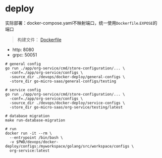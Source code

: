 # deploy

实际部署：docker-compose.yaml不映射端口，统一使用`Dockerfile`.`EXPOSE`的端口

> 构建文件： [Dockerfile](../docker-build/Dockerfile)

* http: 8080
* grpc: 50051

```shell
# general config
go run ./app/org-service/cmd/store-configuration/... \
  -conf=./app/org-service/configs \
  -source_dir ./devops/docker-deploy/general-configs \
  -store_dir go-micro-saas/general-configs/testing

# service config
go run ./app/org-service/cmd/store-configuration/... \
  -conf=./app/org-service/configs \
  -source_dir ./devops/docker-deploy/service-configs \
  -store_dir go-micro-saas/org-service/testing/latest
  
# database migration
make run-database-migration
  
# run
docker run -it --rm \
  --entrypoint /bin/bash \
  -v $PWD/devops/docker-deploy/configs:/myworkspace/golang/src/workspace/configs \
  org-service:latest
```